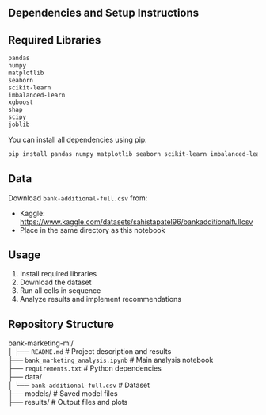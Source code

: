 
## Dependencies and Setup Instructions


## Required Libraries

```bash
pandas
numpy
matplotlib
seaborn
scikit-learn
imbalanced-learn
xgboost
shap
scipy
joblib

```
You can install all dependencies using pip:
```bash
pip install pandas numpy matplotlib seaborn scikit-learn imbalanced-learn xgboost shap scipy joblib

```


## Data
Download `bank-additional-full.csv` from:
- Kaggle: https://www.kaggle.com/datasets/sahistapatel96/bankadditionalfullcsv
- Place in the same directory as this notebook

## Usage
1. Install required libraries 
2. Download the dataset
3. Run all cells in sequence
4. Analyze results and implement recommendations


## Repository Structure


bank-marketing-ml/  
│
├── `README.md`                                        # Project description and results  
├── `bank_marketing_analysis.ipynb`                   # Main analysis notebook  
├── `requirements.txt`                                 # Python dependencies  
├── data/  
│   └── `bank-additional-full.csv`                   # Dataset    
├── models/                                          # Saved model files    
├── results/                                          # Output files and plots  
  
```
